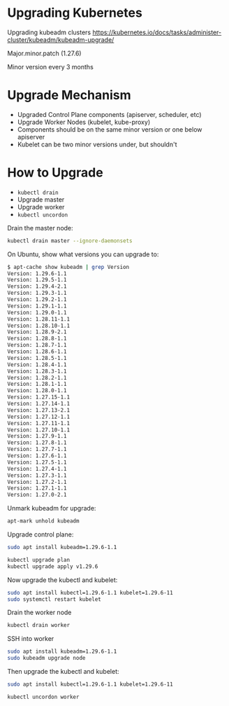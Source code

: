 # Upgrading Kubernetes

Upgrading kubeadm clusters
https://kubernetes.io/docs/tasks/administer-cluster/kubeadm/kubeadm-upgrade/

Major.minor.patch (1.27.6)

Minor version every 3 months

# Upgrade Mechanism

- Upgraded Control Plane components (apiserver, scheduler, etc)
- Upgrade Worker Nodes (kubelet, kube-proxy)
- Components should be on the same minor version or one below apiserver
- Kubelet can be two minor versions under, but shouldn't

# How to Upgrade

- `kubectl drain`
- Upgrade master
- Upgrade worker
- `kubectl uncordon`

Drain the master node:

```sh
kubectl drain master --ignore-daemonsets
```

On Ubuntu, show what versions you can upgrade to:

```sh
$ apt-cache show kubeadm | grep Version
Version: 1.29.6-1.1
Version: 1.29.5-1.1
Version: 1.29.4-2.1
Version: 1.29.3-1.1
Version: 1.29.2-1.1
Version: 1.29.1-1.1
Version: 1.29.0-1.1
Version: 1.28.11-1.1
Version: 1.28.10-1.1
Version: 1.28.9-2.1
Version: 1.28.8-1.1
Version: 1.28.7-1.1
Version: 1.28.6-1.1
Version: 1.28.5-1.1
Version: 1.28.4-1.1
Version: 1.28.3-1.1
Version: 1.28.2-1.1
Version: 1.28.1-1.1
Version: 1.28.0-1.1
Version: 1.27.15-1.1
Version: 1.27.14-1.1
Version: 1.27.13-2.1
Version: 1.27.12-1.1
Version: 1.27.11-1.1
Version: 1.27.10-1.1
Version: 1.27.9-1.1
Version: 1.27.8-1.1
Version: 1.27.7-1.1
Version: 1.27.6-1.1
Version: 1.27.5-1.1
Version: 1.27.4-1.1
Version: 1.27.3-1.1
Version: 1.27.2-1.1
Version: 1.27.1-1.1
Version: 1.27.0-2.1
```

Unmark kubeadm for upgrade:

```sh
apt-mark unhold kubeadm
```

Upgrade control plane:

```sh
sudo apt install kubeadm=1.29.6-1.1
```

```sh
kubectl upgrade plan
kubectl upgrade apply v1.29.6
```

Now upgrade the kubectl and kubelet:

```sh
sudo apt install kubectl=1.29.6-1.1 kubelet=1.29.6-11
sudo systemctl restart kubelet
```

Drain the worker node

```sh
kubectl drain worker
```

SSH into worker

```sh
sudo apt install kubeadm=1.29.6-1.1
sudo kubeadm upgrade node
```
Then upgrade the kubectl and kubelet:

```sh
sudo apt install kubectl=1.29.6-1.1 kubelet=1.29.6-11
```

```sh
kubectl uncordon worker
```

